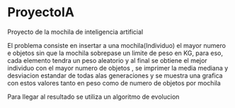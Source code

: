 # ProyectoIA
Proyecto de la mochila de inteligencia artificial 

El problema consiste en insertar a una mochila(Individuo) el mayor numero e objetos sin que la mochila sobrepase un limite de peso en KG, para eso, cada elemento 
tendra un peso aleatorio y al final se obtiene el mejor individuo con el mayor numero de objetos , se imprimer la media mediana y desviacion estandar de todas alas generaciones 
y se muestra una grafica con estos valores tanto en peso como de numero de objetos por mochila 

Para llegar al resultado se utiliza un algoritmo de evolucion 
